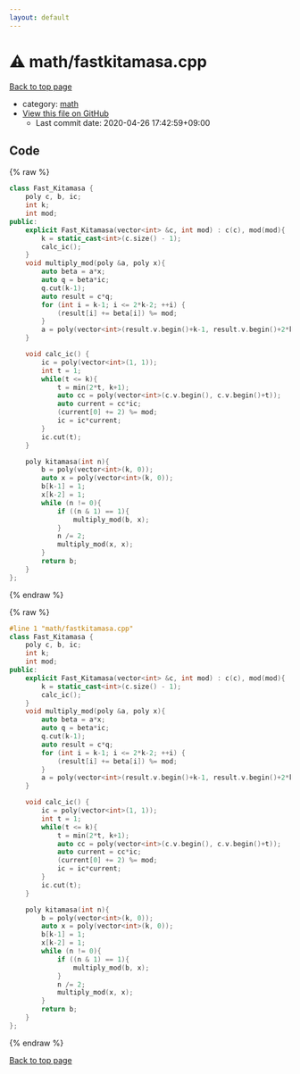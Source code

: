 ```yaml
---
layout: default
---
```


<!-- mathjax config similar to math.stackexchange -->
<script type="text/javascript" async
  src="https://cdnjs.cloudflare.com/ajax/libs/mathjax/2.7.5/MathJax.js?config=TeX-MML-AM_CHTML">
</script>
<script type="text/x-mathjax-config">
  MathJax.Hub.Config({
    TeX: { equationNumbers: { autoNumber: "AMS" }},
    tex2jax: {
      inlineMath: [ ['$','$'] ],
      processEscapes: true
    },
    "HTML-CSS": { matchFontHeight: false },
    displayAlign: "left",
    displayIndent: "2em"
  });
</script>

<script type="text/javascript" src="https://cdnjs.cloudflare.com/ajax/libs/jquery/3.4.1/jquery.min.js"></script>
<script src="https://cdn.jsdelivr.net/npm/jquery-balloon-js@1.1.2/jquery.balloon.min.js" integrity="sha256-ZEYs9VrgAeNuPvs15E39OsyOJaIkXEEt10fzxJ20+2I=" crossorigin="anonymous"></script>
<script type="text/javascript" src="../../assets/js/copy-button.js"></script>
<link rel="stylesheet" href="../../assets/css/copy-button.css" />


# :warning: math/fastkitamasa.cpp

<a href="../../index.html">Back to top page</a>

* category: <a href="../../index.html#7e676e9e663beb40fd133f5ee24487c2">math</a>
* <a href="{{ site.github.repository_url }}/blob/master/math/fastkitamasa.cpp">View this file on GitHub</a>
    - Last commit date: 2020-04-26 17:42:59+09:00




## Code

<a id="unbundled"></a>
{% raw %}
```cpp
class Fast_Kitamasa {
    poly c, b, ic;
    int k;
    int mod;
public:
    explicit Fast_Kitamasa(vector<int> &c, int mod) : c(c), mod(mod){
        k = static_cast<int>(c.size() - 1);
        calc_ic();
    }
    void multiply_mod(poly &a, poly x){
        auto beta = a*x;
        auto q = beta*ic;
        q.cut(k-1);
        auto result = c*q;
        for (int i = k-1; i <= 2*k-2; ++i) {
            (result[i] += beta[i]) %= mod;
        }
        a = poly(vector<int>(result.v.begin()+k-1, result.v.begin()+2*k-1));
    }

    void calc_ic() {
        ic = poly(vector<int>(1, 1));
        int t = 1;
        while(t <= k){
            t = min(2*t, k+1);
            auto cc = poly(vector<int>(c.v.begin(), c.v.begin()+t));
            auto current = cc*ic;
            (current[0] += 2) %= mod;
            ic = ic*current;
        }
        ic.cut(t);
    }

    poly kitamasa(int n){
        b = poly(vector<int>(k, 0));
        auto x = poly(vector<int>(k, 0));
        b[k-1] = 1;
        x[k-2] = 1;
        while (n != 0){
            if ((n & 1) == 1){
                multiply_mod(b, x);
            }
            n /= 2;
            multiply_mod(x, x);
        }
        return b;
    }
};
```
{% endraw %}

<a id="bundled"></a>
{% raw %}
```cpp
#line 1 "math/fastkitamasa.cpp"
class Fast_Kitamasa {
    poly c, b, ic;
    int k;
    int mod;
public:
    explicit Fast_Kitamasa(vector<int> &c, int mod) : c(c), mod(mod){
        k = static_cast<int>(c.size() - 1);
        calc_ic();
    }
    void multiply_mod(poly &a, poly x){
        auto beta = a*x;
        auto q = beta*ic;
        q.cut(k-1);
        auto result = c*q;
        for (int i = k-1; i <= 2*k-2; ++i) {
            (result[i] += beta[i]) %= mod;
        }
        a = poly(vector<int>(result.v.begin()+k-1, result.v.begin()+2*k-1));
    }

    void calc_ic() {
        ic = poly(vector<int>(1, 1));
        int t = 1;
        while(t <= k){
            t = min(2*t, k+1);
            auto cc = poly(vector<int>(c.v.begin(), c.v.begin()+t));
            auto current = cc*ic;
            (current[0] += 2) %= mod;
            ic = ic*current;
        }
        ic.cut(t);
    }

    poly kitamasa(int n){
        b = poly(vector<int>(k, 0));
        auto x = poly(vector<int>(k, 0));
        b[k-1] = 1;
        x[k-2] = 1;
        while (n != 0){
            if ((n & 1) == 1){
                multiply_mod(b, x);
            }
            n /= 2;
            multiply_mod(x, x);
        }
        return b;
    }
};

```
{% endraw %}

<a href="../../index.html">Back to top page</a>

